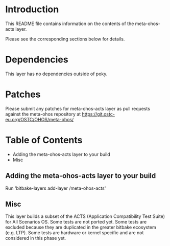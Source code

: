 <!--
SPDX-FileCopyrightText: Huawei Inc.

SPDX-License-Identifier: Apache-2.0
-->

# Introduction

This README file contains information on the contents of the meta-ohos-acts layer.

Please see the corresponding sections below for details.

# Dependencies

This layer has no dependencies outside of poky.

# Patches

Please submit any patches for meta-ohos-acts layer as pull requests against the
meta-ohos repository at https://git.ostc-eu.org/OSTC/OHOS/meta-ohos/

# Table of Contents

- Adding the meta-ohos-acts layer to your build
- Misc

## Adding the meta-ohos-acts layer to your build

Run 'bitbake-layers add-layer <path to meta-ohos>/meta-ohos-acts'

## Misc

This layer builds a subset of the ACTS (Application Compatibility Test Suite)
for All Scenarios OS. Some tests are not ported yet. Some tests are excluded
because they are duplicated in the greater bitbake ecosystem (e.g. LTP). Some
tests are hardware or kernel specific and are not considered in this phase yet.
